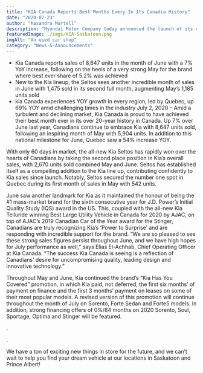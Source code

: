 ```yaml
---
title: "KIA Canada Reports Best Months Every In Its Canadia History"
date: "2020-07-23"
author: "Kasandra Martell"
description: "Hyundai Motor Company today announced the launch of its new IONIQ brand dedicated to battery electric vehicles, opening a new chapter as a leader in the era of electrified mobility."
featuredImage: ./imgs/KIA-Saskatoon.png
imgAlt: "An used car shop"
category: "News-&-Announcements"
---
```


<!-- ![Markdown Logo](./imgs/KIA-Saskatoon.png) -->

- Kia Canada reports sales of 8,647 units in the month of June with a 7% YoY increase, following on the heels of a very strong May for the brand where best ever
  share of 5.2% was achieved
- New to the Kia lineup, the Seltos sees another incredible month of sales in June with 1,475 sold in its second full month, augmenting May’s 1,185 units sold
- kia Canada experiences YOY growth in every region, led by Quebec, up 69% YOY amid challenging times in the industry
  July 2, 2020 – Amid a turbulent and declining market, Kia Canada is proud to have achieved their best month ever in its over 20-year history in Canada. Up 7% over June last year, Canadians continue to embrace Kia with 8,647 units sold, following an inspiring month of May with 5,904 units. In addition to this national milestone for June, Quebec saw a 54% increase YOY.

With only 60 days in market, the all-new Kia Seltos has rapidly won over the hearts of Canadians by taking the second place position in Kia’s overall sales, with 2,670 units sold combined May and June. Seltos has established itself as a compelling addition to the Kia line up, contributing confidently to Kia sales since launch. Notably, Seltos secured the number one spot in Quebec during its first month of sales in May with 542 units.

June saw another landmark for Kia as it maintained the honour of being the #1 mass-market brand for the sixth consecutive year for J.D. Power’s Initial Quality Study (IQS) award in the US. This, coupled with the all-new Kia Telluride winning Best Large Utility Vehicle in Canada for 2020 by AJAC, on top of AJAC’s 2019 Canadian Car of the Year award for the Stinger, Canadians are truly recognizing Kia’s ‘Power to Surprise’ and are responding with incredible support for the brand. “We are so pleased to see these strong sales figures persist throughout June, and we have high hopes for July performance as well,” says Elias El-Achhab, Chief Operating Officer at Kia Canada. “The success Kia Canada is seeing is a reflection of Canadians’ desire for uncompromising quality, leading design and innovative technology.”

Throughout May and June, Kia continued the brand’s “Kia Has You Covered” promotion, in which Kia paid, not deferred, the first six months’ of payment on finance and the first 3 months’ payment on leases on some of their most popular models. A revised version of this promotion will continue throughout the month of July on Sorento, Forte Sedan and Forte5 models. In addition, strong financing offers of 0%/84 months on 2020 Sorento, Soul, Sportage, Optima and Stinger will be featured.

.

.

We have a ton of exciting new things in store for the future, and we can’t wait to help you find your dream vehicle at our locations in Saskatoon and Prince Albert!
